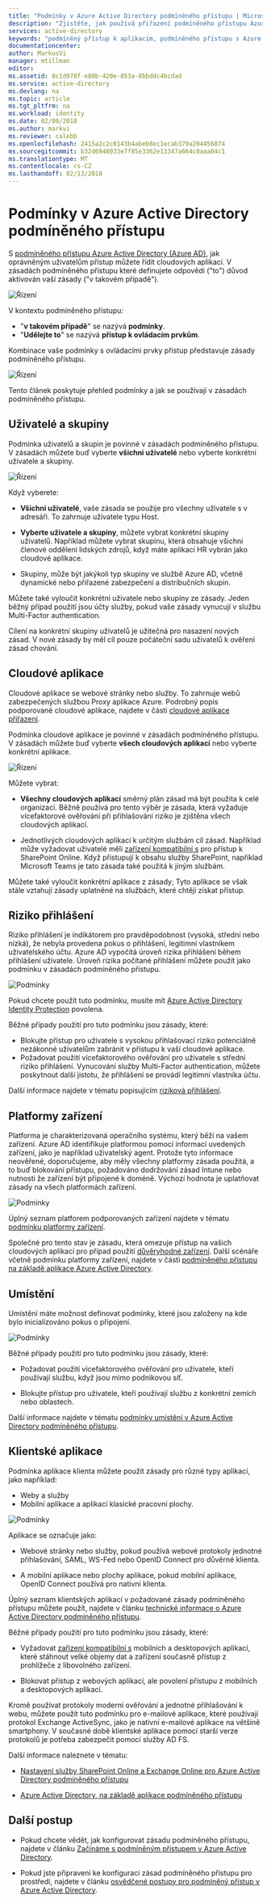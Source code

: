 ```yaml
---
title: "Podmínky v Azure Active Directory podmíněného přístupu | Microsoft Docs"
description: "Zjistěte, jak používá přiřazení podmíněného přístupu Azure Active Directory k aktivaci zásadu."
services: active-directory
keywords: "podmíněný přístup k aplikacím, podmíněného přístupu s Azure AD, zabezpečený přístup k prostředkům společnosti, zásady podmíněného přístupu"
documentationcenter: 
author: MarkusVi
manager: mtillman
editor: 
ms.assetid: 8c1d978f-e80b-420e-853a-8bbddc4bcdad
ms.service: active-directory
ms.devlang: na
ms.topic: article
ms.tgt_pltfrm: na
ms.workload: identity
ms.date: 02/09/2018
ms.author: markvi
ms.reviewer: calebb
ms.openlocfilehash: 2415a2c2c0143b4abeb8ec1ecab379a204456874
ms.sourcegitcommit: b32d6948033e7f85e3362e13347a664c0aaa04c1
ms.translationtype: MT
ms.contentlocale: cs-CZ
ms.lasthandoff: 02/13/2018
---
```

# <a name="conditions-in-azure-active-directory-conditional-access"></a>Podmínky v Azure Active Directory podmíněného přístupu 

S [podmíněného přístupu Azure Active Directory (Azure AD)](active-directory-conditional-access-azure-portal.md), jak oprávněným uživatelům přístup můžete řídit cloudových aplikací. V zásadách podmíněného přístupu které definujete odpovědi ("to") důvod aktivován vaší zásady ("v takovém případě"). 

![Řízení](./media/active-directory-conditional-access-conditions/10.png)


V kontextu podmíněného přístupu:

- "**v takovém případě**" se nazývá **podmínky**. 
- "**Udělejte to**" se nazývá **přístup k ovládacím prvkům**.

Kombinace vaše podmínky s ovládacími prvky přístup představuje zásady podmíněného přístupu.

![Řízení](./media/active-directory-conditional-access-conditions/61.png)

Tento článek poskytuje přehled podmínky a jak se používají v zásadách podmíněného přístupu. 


## <a name="users-and-groups"></a>Uživatelé a skupiny

Podmínka uživatelů a skupin je povinné v zásadách podmíněného přístupu. V zásadách můžete buď vyberte **všichni uživatelé** nebo vyberte konkrétní uživatele a skupiny.

![Řízení](./media/active-directory-conditional-access-conditions/02.png)

Když vyberete:

- **Všichni uživatelé**, vaše zásada se použije pro všechny uživatele s v adresáři. To zahrnuje uživatele typu Host.

- **Vyberte uživatele a skupiny**, můžete vybrat konkrétní skupiny uživatelů. Například můžete vybrat skupinu, která obsahuje všichni členové oddělení lidských zdrojů, když máte aplikaci HR vybrán jako cloudové aplikace. 

- Skupiny, může být jakýkoli typ skupiny ve službě Azure AD, včetně dynamické nebo přiřazené zabezpečení a distribučních skupin.

Můžete také vyloučit konkrétní uživatele nebo skupiny ze zásady. Jeden běžný případ použití jsou účty služby, pokud vaše zásady vynucují v službu Multi-Factor authentication. 

Cílení na konkrétní skupiny uživatelů je užitečná pro nasazení nových zásad. V nové zásady by měl cíl pouze počáteční sadu uživatelů k ověření zásad chování. 



## <a name="cloud-apps"></a>Cloudové aplikace 

Cloudové aplikace se webové stránky nebo služby. To zahrnuje webů zabezpečených službou Proxy aplikace Azure. Podrobný popis podporované cloudové aplikace, najdete v části [cloudové aplikace přiřazení](active-directory-conditional-access-technical-reference.md#cloud-apps-assignments).    

Podmínka cloudové aplikace je povinné v zásadách podmíněného přístupu. V zásadách můžete buď vyberte **všech cloudových aplikací** nebo vyberte konkrétní aplikace.

![Řízení](./media/active-directory-conditional-access-conditions/03.png)

Můžete vybrat:

- **Všechny cloudových aplikací** směrný plán zásad má být použita k celé organizaci. Běžně používá pro tento výběr je zásada, která vyžaduje vícefaktorové ověřování při přihlašování riziko je zjištěna všech cloudových aplikací.

- Jednotlivých cloudových aplikací k určitým službám cíl zásad. Například může vyžadovat uživatelé měli [zařízení kompatibilní s](active-directory-conditional-access-policy-connected-applications.md) pro přístup k SharePoint Online. Když přistupují k obsahu služby SharePoint, například Microsoft Teams je tato zásada také použitá k jiným službám. 

Můžete také vyloučit konkrétní aplikace z zásady; Tyto aplikace se však stále vztahují zásady uplatněné na službách, které chtějí získat přístup. 



## <a name="sign-in-risk"></a>Riziko přihlášení

Riziko přihlášení je indikátorem pro pravděpodobnost (vysoká, střední nebo nízká), že nebyla provedena pokus o přihlášení, legitimní vlastníkem uživatelského účtu. Azure AD vypočítá úroveň rizika přihlášení během přihlášení uživatele. Úroveň rizika počítané přihlášení můžete použít jako podmínku v zásadách podmíněného přístupu. 

![Podmínky](./media/active-directory-conditional-access-conditions/22.png)

Pokud chcete použít tuto podmínku, musíte mít [Azure Active Directory Identity Protection](active-directory-identityprotection.md) povolena.
 
Běžné případy použití pro tuto podmínku jsou zásady, které:

- Blokujte přístup pro uživatele s vysokou přihlašovací riziko potenciálně nezákonné uživatelům zabránit v přístupu k vaší cloudové aplikace. 
- Požadovat použití vícefaktorového ověřování pro uživatele s střední riziko přihlášení. Vynucování služby Multi-Factor authentication, můžete poskytnout další jistotu, že přihlášení se provádí legitimní vlastníka účtu.

Další informace najdete v tématu popisujícím [riziková přihlášení](active-directory-identityprotection.md#risky-sign-ins).  

## <a name="device-platforms"></a>Platformy zařízení

Platforma je charakterizovaná operačního systému, který běží na vašem zařízení. Azure AD identifikuje platformou pomocí informací uvedených zařízení, jako je například uživatelský agent. Protože tyto informace neověřené, doporučujeme, aby měly všechny platformy zásada použitá, a to buď blokování přístupu, požadováno dodržování zásad Intune nebo nutnosti že zařízení být připojené k doméně. Výchozí hodnota je uplatňovat zásady na všech platformách zařízení. 


![Podmínky](./media/active-directory-conditional-access-conditions/24.png)

Úplný seznam platforem podporovaných zařízení najdete v tématu [podmínku platformy zařízení](active-directory-conditional-access-technical-reference.md#device-platform-condition).


Společné pro tento stav je zásadu, která omezuje přístup na vašich cloudových aplikací pro případ použití [důvěryhodné zařízení](active-directory-conditional-access-policy-connected-applications.md#trusted-devices). Další scénáře včetně podmínku platformy zařízení, najdete v části [podmíněného přístupu na základě aplikace Azure Active Directory](active-directory-conditional-access-mam.md).


## <a name="locations"></a>Umístění

Umístění máte možnost definovat podmínky, které jsou založeny na kde bylo inicializováno pokus o připojení. 
     
![Podmínky](./media/active-directory-conditional-access-conditions/25.png)

Běžné případy použití pro tuto podmínku jsou zásady, které:

- Požadovat použití vícefaktorového ověřování pro uživatele, kteří používají službu, když jsou mimo podnikovou síť.  

- Blokujte přístup pro uživatele, kteří používají službu z konkrétní zemích nebo oblastech. 

Další informace najdete v tématu [podmínky umístění v Azure Active Directory podmíněného přístupu](active-directory-conditional-access-locations.md).


## <a name="client-apps"></a>Klientské aplikace

Podmínka aplikace klienta můžete použít zásady pro různé typy aplikací, jako například:

- Weby a služby
- Mobilní aplikace a aplikací klasické pracovní plochy. 

![Podmínky](./media/active-directory-conditional-access-conditions/04.png)

Aplikace se označuje jako:

- Webové stránky nebo služby, pokud používá webové protokoly jednotné přihlašování, SAML, WS-Fed nebo OpenID Connect pro důvěrné klienta.

- A mobilní aplikace nebo plochy aplikace, pokud mobilní aplikace, OpenID Connect používá pro nativní klienta.

Úplný seznam klientských aplikací v požadované zásady podmíněného přístupu můžete použít, najdete v článku [technické informace o Azure Active Directory podmíněného přístupu](active-directory-conditional-access-technical-reference.md#client-apps-condition).

Běžné případy použití pro tuto podmínku jsou zásady, které:

- Vyžadovat [zařízení kompatibilní s](active-directory-conditional-access-policy-connected-applications.md) mobilních a desktopových aplikací, které stáhnout velké objemy dat a zařízení současně přístup z prohlížeče z libovolného zařízení.

- Blokovat přístup z webových aplikací, ale povolení přístupu z mobilních a desktopových aplikací.

Kromě používat protokoly moderní ověřování a jednotné přihlašování k webu, můžete použít tuto podmínku pro e-mailové aplikace, které používají protokol Exchange ActiveSync, jako je nativní e-mailové aplikace na většině smartphony. V současné době klientské aplikace pomocí starší verze protokolů je potřeba zabezpečit pomocí služby AD FS.

 Další informace naleznete v tématu:

- [Nastavení služby SharePoint Online a Exchange Online pro Azure Active Directory podmíněného přístupu](active-directory-conditional-access-no-modern-authentication.md)
 
- [Azure Active Directory, na základě aplikace podmíněného přístupu](active-directory-conditional-access-mam.md) 








## <a name="next-steps"></a>Další postup

- Pokud chcete vědět, jak konfigurovat zásadu podmíněného přístupu, najdete v článku [Začínáme s podmíněným přístupem v Azure Active Directory](active-directory-conditional-access-azure-portal-get-started.md).

- Pokud jste připraveni ke konfiguraci zásad podmíněného přístupu pro prostředí, najdete v článku [osvědčené postupy pro podmíněný přístup v Azure Active Directory](active-directory-conditional-access-best-practices.md). 

